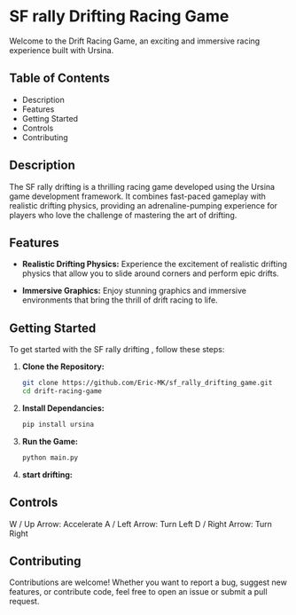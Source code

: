 # SF rally Drifting Racing Game

Welcome to the Drift Racing Game, an exciting and immersive racing experience built with Ursina.

## Table of Contents

- Description
- Features
- Getting Started
- Controls
- Contributing


## Description

The SF rally drifting is a thrilling racing game developed using the Ursina game development framework. It combines fast-paced gameplay with realistic drifting physics, providing an adrenaline-pumping experience for players who love the challenge of mastering the art of drifting.

## Features

- **Realistic Drifting Physics:** Experience the excitement of realistic drifting physics that allow you to slide around corners and perform epic drifts.

- **Immersive Graphics:** Enjoy stunning graphics and immersive environments that bring the thrill of drift racing to life.

## Getting Started

To get started with the SF rally drifting , follow these steps:

1. **Clone the Repository:**
   ```bash
   git clone https://github.com/Eric-MK/sf_rally_drifting_game.git
   cd drift-racing-game
   ```
2. **Install Dependancies:**
   ```bash
   pip install ursina
   ```
3. **Run the Game:**
   ```bash
   python main.py
   ```
4. **start drifting:**

## Controls
W / Up Arrow: Accelerate
A / Left Arrow: Turn Left
D / Right Arrow: Turn Right

## Contributing 
Contributions are welcome! Whether you want to report a bug, suggest new features, or contribute code, feel free to open an issue or submit a pull request.





   


